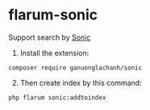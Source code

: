 # flarum-sonic
Support search by [Sonic](https://github.com/valeriansaliou/sonic)

1) Install the extension:

```
composer require ganuonglachanh/sonic
```

2) Then create index by this command:

```
php flarum sonic:addtoindex
```
